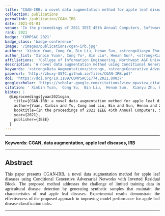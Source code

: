 ```yaml
---
title: "CGAN-IRB: a novel data augmentation method for apple leaf diseases"
collection: publications
permalink: /publication/CGAN-IRB
date: 2021-01-01
venue: 'In the proceedings of 2021 IEEE 45th Annual Computers, Software, and Applications Conference (COMPSAC)'
rank: 2021
badge: 'COMPSAC 2021'
badge_class: 'badge-conference'
image: '/images/publications/cgan-irb.jpg'
authors: 'Xinbin Yuan, Cong Yu, Bin Liu, Henan Sun, <strong>Xianyu Zhu</strong>'
author_list: 'Xinbin Yuan¹, Cong Yu¹, Bin Liu¹, Henan Sun¹, <strong>Xianyu Zhu¹</strong>'
affiliations: '¹College of Information Engineering, Northwest A&F University, Yangling, China'
description: 'A novel data augmentation method using Conditional Generative Adversarial Networks with Inverted Residual Block for apple leaf disease detection.'
keywords: '<strong>Data Augmentation</strong>, <strong>Generative Adversarial Networks</strong>, <strong>Apple Leaf Disease Identification</strong>, <strong>Convolutional Neural Networks</strong>'
paperurl: 'http://zhuxy-USTC.github.io/files/CGAN-IRB.pdf'
doi: 'https://doi.org/10.1109/COMPSAC51774.2021.00037'
googlescholar: 'https://scholar.google.com/citations?view_op=view_citation&hl=en&user=DHVjR2oAAAAJ&citation_for_view=DHVjR2oAAAAJ:u5HHmVD_uO8C'
citation: ' Xinbin Yuan,  Cong Yu,  Bin Liu,  Henan Sun,  Xianyu Zhu, &quot;CGAN-IRB: a novel data augmentation method for apple leaf diseases.&quot; In the proceedings of 2021 IEEE 45th Annual Computers, Software, and Applications Conference (COMPSAC), 2021.'
bibtex: |
  @inproceedings{yuan2021cgan,
    title={CGAN-IRB: a novel data augmentation method for apple leaf diseases},
    author={Yuan, Xinbin and Yu, Cong and Liu, Bin and Sun, Henan and Zhu, Xianyu},
    booktitle={In the proceedings of 2021 IEEE 45th Annual Computers, Software, and Applications Conference (COMPSAC)},
    year={2021},
    publisher={IEEE}
  }
---
```



--------

**Keywords: CGAN, data augmentation, apple leaf diseases, IRB**


--------

## Abstract
<div style="font-family: 'Times New Roman', Times, serif;">
<p style="text-align: justify;">
This paper presents CGAN-IRB, a novel data augmentation method for apple leaf diseases using Conditional Generative Adversarial Networks with Inverted Residual Block. The proposed method addresses the challenge of limited training data in agricultural disease detection by generating synthetic samples that maintain the characteristics of real apple leaf diseases. Experimental results demonstrate the effectiveness of the proposed approach in improving model performance for apple leaf disease classification tasks.
</p>
</div>


--------
